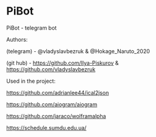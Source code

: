 # PiBot
PiBot - telegram bot

Authors:

  (telegram) - @vladyslavbezruk & @Hokage_Naruto_2020
  
  (git hub)  - https://github.com/Ilya-Piskurov & https://github.com/vladyslavbezruk
  
Used in the project:

https://github.com/adrianlee44/ical2json 

https://github.com/aiogram/aiogram     

https://github.com/jaraco/wolframalpha

https://schedule.sumdu.edu.ua/
